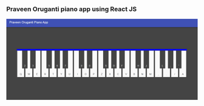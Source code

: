 ### Praveen Oruganti piano app using React JS

![screenshot of the app](https://raw.githubusercontent.com/praveenoruganti/praveenoruganti-reactjs/master/0_Projects/praveenoruganti-piano-app/src/images/screenshot.PNG "Piano App")


